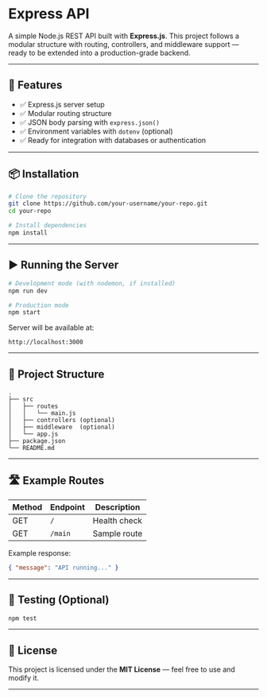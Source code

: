 # Express API

A simple Node.js REST API built with **Express.js**. This project follows a modular structure with routing, controllers, and middleware support — ready to be extended into a production-grade backend.

---

## 🚀 Features

- ✅ Express.js server setup  
- ✅ Modular routing structure  
- ✅ JSON body parsing with `express.json()`  
- ✅ Environment variables with `dotenv` (optional)  
- ✅ Ready for integration with databases or authentication  

---

## 📦 Installation

```bash
# Clone the repository
git clone https://github.com/your-username/your-repo.git
cd your-repo

# Install dependencies
npm install
```

---

## ▶️ Running the Server

```bash
# Development mode (with nodemon, if installed)
npm run dev

# Production mode
npm start
```

Server will be available at:

```
http://localhost:3000
```

---

## 📁 Project Structure

```
.
├── src
│   ├── routes
│   │   └── main.js
│   ├── controllers (optional)
│   ├── middleware  (optional)
│   └── app.js
├── package.json
└── README.md
```

---

## 🛣 Example Routes

| Method | Endpoint | Description        |
|--------|----------|--------------------|
| GET    | `/`      | Health check       |
| GET    | `/main`  | Sample route       |

Example response:

```json
{ "message": "API running..." }
```

---

## 🧪 Testing (Optional)

```bash
npm test
```

---

## 📜 License

This project is licensed under the **MIT License** — feel free to use and modify it.

---
